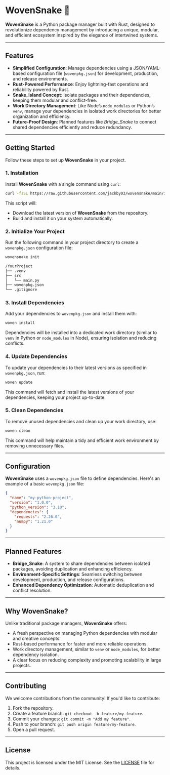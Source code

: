 # **WovenSnake** 🐍  
**WovenSnake** is a Python package manager built with Rust, designed to revolutionize dependency management by introducing a unique, modular, and efficient ecosystem inspired by the elegance of intertwined systems.

---

## **Features**  
- **Simplified Configuration**: Manage dependencies using a JSON/YAML-based configuration file (`wovenpkg.json`) for development, production, and release environments.  
- **Rust-Powered Performance**: Enjoy lightning-fast operations and reliability powered by Rust.  
- **Snake_Island Concept**: Isolate packages and their dependencies, keeping them modular and conflict-free.  
- **Work Directory Management**: Like Node’s `node_modules` or Python’s `venv`, manage your dependencies in isolated work directories for better organization and efficiency.  
- **Future-Proof Design**: Planned features like *Bridge_Snake* to connect shared dependencies efficiently and reduce redundancy.

---

## **Getting Started**  
Follow these steps to set up **WovenSnake** in your project.

### **1. Installation**  
Install **WovenSnake** with a single command using `curl`:  
```bash
curl -fsSL https://raw.githubusercontent.com/jackby03/wovensnake/main/install.sh | bash
```

This script will:  
- Download the latest version of **WovenSnake** from the repository.  
- Build and install it on your system automatically.  

### **2. Initialize Your Project**  
Run the following command in your project directory to create a `wovenpkg.json` configuration file:  
```bash
wovensnake init
```
```sh
/YourProject
├── .venv
├── src
│   └── main.py
├── wovenpkg.json
└── .gitignore
```
### **3. Install Dependencies**  
Add your dependencies to `wovenpkg.json` and install them with:  
```bash
woven install
```
Dependencies will be installed into a dedicated work directory (similar to `venv` in Python or `node_modules` in Node), ensuring isolation and reducing conflicts.

### **4. Update Dependencies**  
To update your dependencies to their latest versions as specified in `wovenpkg.json`, run:  
```bash
woven update
```
This command will fetch and install the latest versions of your dependencies, keeping your project up-to-date.

### **5. Clean Dependencies**  
To remove unused dependencies and clean up your work directory, use:  
```bash
woven clean
```
This command will help maintain a tidy and efficient work environment by removing unnecessary files.

---

## **Configuration**  
**WovenSnake** uses a `wovenpkg.json` file to define dependencies. Here's an example of a basic `wovenpkg.json` file:  
```json
{
  "name": "my-python-project",
  "version": "1.0.0",
  "python_version": "3.10",
  "dependencies": {
    "requests": "2.26.0",
    "numpy": "1.21.0"
  }
}
```
---

## **Planned Features**  
- **Bridge_Snake**: A system to share dependencies between isolated packages, avoiding duplication and enhancing efficiency.  
- **Environment-Specific Settings**: Seamless switching between development, production, and release configurations.  
- **Enhanced Dependency Optimization**: Automatic deduplication and conflict resolution.

---

## **Why WovenSnake?**  
Unlike traditional package managers, **WovenSnake** offers:  
- A fresh perspective on managing Python dependencies with modular and creative concepts.  
- Rust-based performance for faster and more reliable operations.  
- Work directory management, similar to `venv` or `node_modules`, for better dependency isolation.  
- A clear focus on reducing complexity and promoting scalability in large projects.

---

## **Contributing**  
We welcome contributions from the community! If you'd like to contribute:  
1. Fork the repository.  
2. Create a feature branch: `git checkout -b feature/my-feature`.  
3. Commit your changes: `git commit -m "Add my feature"`.  
4. Push to your branch: `git push origin feature/my-feature`.  
5. Open a pull request.

---

## **License**  
This project is licensed under the MIT License. See the [LICENSE](./LICENSE) file for details.
